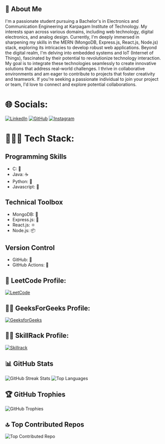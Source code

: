 ## 👋 About Me
I'm a passionate student pursuing a Bachelor's in Electronics and Communication Engineering at Karpagam Institute of Technology. 
My interests span across various domains, including web technology, digital electronics, and analog design. 
Currently, I'm deeply immersed in sharpening my skills in the MERN (MongoDB, Express.js, React.js, Node.js) stack, exploring its intricacies to develop robust web applications. 
Beyond the digital realm, I'm delving into embedded systems and IoT (Internet of Things), fascinated by their potential to revolutionize technology interaction. 
My goal is to integrate these technologies seamlessly to create innovative solutions that address real-world challenges. 
I thrive in collaborative environments and am eager to contribute to projects that foster creativity and teamwork. 
If you're seeking a passionate individual to join your project or team, I'd love to connect and explore potential collaborations.

# 🌐 Socials:
[![LinkedIn](https://img.shields.io/badge/LinkedIn-%230077B5.svg?logo=linkedin&logoColor=white)](https://linkedin.com/in/vishnukumarsr21)
[![GitHub](https://img.shields.io/badge/GitHub-%23181717.svg?logo=github&logoColor=white)](https://github.com/vishnukumarsr21)
[![Instagram](https://img.shields.io/badge/Instagram-%23E4405F.svg?logo=Instagram&logoColor=white)](https://instagram.com/vishnu_finisher_)


# 👨🏼‍💻 Tech Stack:

## Programming Skills
- C: 🔧
- Java: ☕
- Python: 🐍
- Javascript: 🚀

## Technical Toolbox
- MongoDB: 🍃
- Express.js: 🚀
- React.js: ⚛️
- Node.js: 📦

## Version Control
- GitHub: 🐙
- GitHub Actions: 🚀



## 🧩 LeetCode Profile:
[![LeetCode](https://img.shields.io/badge/LeetCode-%23FFA116.svg?logo=leetcode&logoColor=white)](https://leetcode.com/u/21ecb58/)

## 👨‍💻 GeeksForGeeks Profile:
[![GeeksforGeeks](https://img.shields.io/badge/GeeksforGeeks-%2300A651.svg?logo=geeksforgeeks&logoColor=white)](https://www.geeksforgeeks.org/user/vishnufinisher21/)

## 🏋️‍♂️ SkillRack Profile:
[![Skillrack](https://img.shields.io/badge/Skillrack-%23FF6347.svg?logo=skillrack&logoColor=white)](http://www.skillrack.com/profile/372981/3cf83835e3fc1ee938493b7d86db5560fe10f0ce)



## 📊 GitHub Stats
![GitHub Streak Stats](https://github-readme-streak-stats.herokuapp.com/?user=vishnukumarsr21&theme=dark&hide_border=false)
![Top Languages](https://github-readme-stats.vercel.app/api/top-langs/?username=vishnukumarsr21&theme=dark&hide_border=false&layout=compact)

## 🏆 GitHub Trophies
![GitHub Trophies](https://github-profile-trophy.vercel.app/?username=vishnukumarsr21&theme=radical&no-frame=false&no-bg=true&margin-w=4)

## 🔝 Top Contributed Repos
![Top Contributed Repo](https://github-contributor-stats.vercel.app/api?username=vishnukumarsr21&limit=5&theme=dark&combine_all_yearly_contributions=true)
